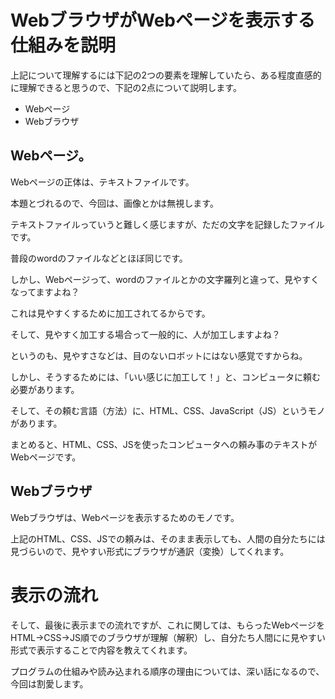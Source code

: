 # WebブラウザがWebページを表示する仕組みを説明

上記について理解するには下記の2つの要素を理解していたら、ある程度直感的に理解できると思うので、下記の2点について説明します。
- Webページ
- Webブラウザ

## Webページ。

Webページの正体は、テキストファイルです。

本題とづれるので、今回は、画像とかは無視します。

テキストファイルっていうと難しく感じますが、ただの文字を記録したファイルです。

普段のwordのファイルなどとほぼ同じです。

しかし、Webページって、wordのファイルとかの文字羅列と違って、見やすくなってますよね？

これは見やすくするために加工されてるからです。

そして、見やすく加工する場合って一般的に、人が加工しますよね？

というのも、見やすさなどは、目のないロボットにはない感覚ですからね。

しかし、そうするためには、「いい感じに加工して！」と、コンピュータに頼む必要があります。

そして、その頼む言語（方法）に、HTML、CSS、JavaScript（JS）というモノがあります。

まとめると、HTML、CSS、JSを使ったコンピュータへの頼み事のテキストがWebページです。

## Webブラウザ

Webブラウザは、Webページを表示するためのモノです。

上記のHTML、CSS、JSでの頼みは、そのまま表示しても、人間の自分たちには見づらいので、見やすい形式にブラウザが通訳（変換）してくれます。

# 表示の流れ

そして、最後に表示までの流れですが、これに関しては、もらったWebページをHTML→CSS→JS順でのブラウザが理解（解釈）し、自分たち人間にに見やすい形式で表示することで内容を教えてくれます。

プログラムの仕組みや読み込まれる順序の理由については、深い話になるので、今回は割愛します。